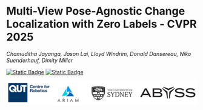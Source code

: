 # Multi-View Pose-Agnostic Change Localization with Zero Labels - CVPR 2025
*Chamuditha Jayanga, Jason Lai, Lloyd Windrim, Donald Dansereau, Niko Suenderhauf, Dimity Miller*

[![Static Badge](https://img.shields.io/badge/Project%20Page-909497?logo=homepage&logoColor=1b2631%20&link=https%3A%2F%2Fchumsy0725.github.io%2FMV-3DCD%2F)](https://chumsy0725.github.io/MV-3DCD/) [![Static Badge](https://img.shields.io/badge/Paper-%23ecf0f1?logo=arxiv&logoColor=%23B31B1B&link=https%3A%2F%2Fchumsy0725.github.io%2FMV-3DCD%2F)](https://arxiv.org/abs/2412.03911)


![alt text](./assets/logos.png)









